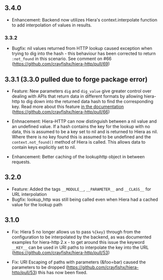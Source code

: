 ## 3.4.0

* Enhancement: Backend now utilizes Hiera's context.interpolate function to add interpolation of values in results.

### 3.3.2

* Bugfix: nil values returned from HTTP lookup caused exception when trying to dig into the hash - this behaviour has been corrected to return `:not_found` in this scenario.  See comment on #66 (https://github.com/crayfishx/hiera-http/pull/69)

## 3.3.1  (3.3.0 pulled due to forge package error)

* Feature: New parameters `dig` and `dig_value` give greater control over dealing with APIs that return data in different formats by allowing hiera-http to dig down into the returned data hash to find the corresponding key. Read more about this feature [in the documentation](https://github.com/crayfishx/hiera-http#digging-values)   (https://github.com/crayfishx/hiera-http/pull/66)

* Enhnacement: Hiera-HTTP can now distinguish between a nil value and an undefined value.  If a hash contains the key for the lookup with no data, this is assumed to be a key set to nil and is returned to Hiera as nil.  Where there is no key found this is assumed to be undefined and the `context.not_found()` method of Hiera is called.  This allows data to contain keys explicitly set to nil.

* Enhancement: Better caching of the lookuphttp object in between requests.


## 3.2.0

* Feature: Added the tags `__MODULE__`, `__PARAMETER__` and `__CLASS__` for URL interpolation
* Bugfix: lookup_http was still being called even when Hiera had a cached value for the lookup path

## 3.1.0

* Fix: Hiera 5 no longer allows us to pass `%{key}` through from the configuration to be interpolated by the backend, as was documented examples for hiera-http 2.x - to get around this issue the keyword `__KEY__` can be used in URI paths to interpolate the key into the URL (https://github.com/crayfishx/hiera-http/pull/53)

* Fix: URI Escaping of paths with parameters (&foo=bar) caused the parameters to be dropped (https://github.com/crayfishx/hiera-http/pull/53) this has now been fixed.

